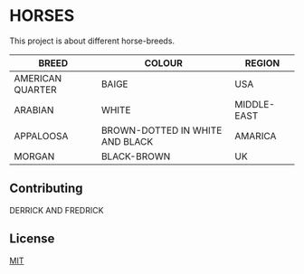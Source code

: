 # HORSES

This project is about different horse-breeds.


|BREED|COLOUR|REGION|
|-----|------|-------|
|AMERICAN QUARTER|BAIGE|USA|
|ARABIAN|WHITE|MIDDLE-EAST|
|APPALOOSA|BROWN-DOTTED IN WHITE AND BLACK|AMARICA|
|MORGAN|BLACK-BROWN|UK|


## Contributing
DERRICK AND FREDRICK


## License
[MIT](https://choosealicense.com/licenses/mit/)